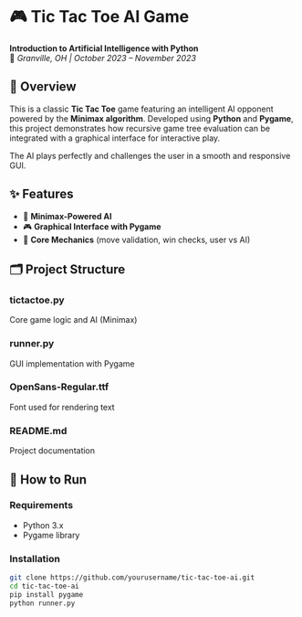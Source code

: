 # 🎮 Tic Tac Toe AI Game

**Introduction to Artificial Intelligence with Python**  
📍 *Granville, OH | October 2023 – November 2023*

## 🧠 Overview

This is a classic **Tic Tac Toe** game featuring an intelligent AI opponent powered by the **Minimax algorithm**. Developed using **Python** and **Pygame**, this project demonstrates how recursive game tree evaluation can be integrated with a graphical interface for interactive play.

The AI plays perfectly and challenges the user in a smooth and responsive GUI.

## ✨ Features

- 🧠 **Minimax-Powered AI**
- 🎮 **Graphical Interface with Pygame**
- 🔧 **Core Mechanics** (move validation, win checks, user vs AI)

## 🗂️ Project Structure

### tictactoe.py 
Core game logic and AI (Minimax) 
### runner.py 
GUI implementation with Pygame 
### OpenSans-Regular.ttf 
Font used for rendering text 
### README.md 
Project documentation


## 🏁 How to Run

### Requirements
- Python 3.x
- Pygame library

### Installation

```bash
git clone https://github.com/yourusername/tic-tac-toe-ai.git
cd tic-tac-toe-ai
pip install pygame
python runner.py
